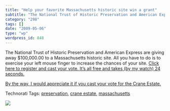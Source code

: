 ```yaml
---
title: "Help your favorite Massachusetts historic site win a grant"
subtitle: "The National Trust of Historic Preservation and American Express are giving away $100,000.00 to a Ma..."
category: "298"
tags: []
date: "2009-05-06"
type: "wp"
wordpress_id: 848
---
```

The National Trust of Historic Preservation and American Express are giving away $100,000.00 to a Massachusetts historic site. All you have to do is to exercise your left mouse finger to increase the chances of your site.
[Click here to register and cast your vote. It’s all free and takes (by my watch) 24 seconds.](http://www.partnersinpreservation.com/boston/index.php?sec=votres&act=tnx)

[By the way, I would appreciate it if you cast your vote for the Crane Estate.](http://www.partnersinpreservation.com/boston/index.php?sec=exploc&locID=17)

Technorati Tags: [preservation](http://technorati.com/tag/preservation), [crane estate](http://technorati.com/tag/crane%20estate), [massachusetts](http://technorati.com/tag/massachusetts)

![](https://i0.wp.com/img.zemanta.com/pixy.gif?w=584)